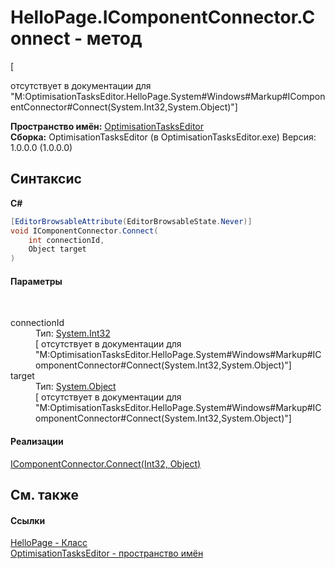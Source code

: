 # HelloPage.IComponentConnector.Connect - метод
 

\[<summary> отсутствует в документации для "M:OptimisationTasksEditor.HelloPage.System#Windows#Markup#IComponentConnector#Connect(System.Int32,System.Object)"\]

**Пространство имён:**&nbsp;<a href="N_OptimisationTasksEditor">OptimisationTasksEditor</a><br />**Сборка:**&nbsp;OptimisationTasksEditor (в OptimisationTasksEditor.exe) Версия: 1.0.0.0 (1.0.0.0)

## Синтаксис

**C#**<br />
``` C#
[EditorBrowsableAttribute(EditorBrowsableState.Never)]
void IComponentConnector.Connect(
	int connectionId,
	Object target
)
```


#### Параметры
&nbsp;<dl><dt>connectionId</dt><dd>Тип:&nbsp;<a href="http://msdn2.microsoft.com/ru-ru/library/td2s409d" target="_blank">System.Int32</a><br />\[<param name="connectionId"/> отсутствует в документации для "M:OptimisationTasksEditor.HelloPage.System#Windows#Markup#IComponentConnector#Connect(System.Int32,System.Object)"\]</dd><dt>target</dt><dd>Тип:&nbsp;<a href="http://msdn2.microsoft.com/ru-ru/library/e5kfa45b" target="_blank">System.Object</a><br />\[<param name="target"/> отсутствует в документации для "M:OptimisationTasksEditor.HelloPage.System#Windows#Markup#IComponentConnector#Connect(System.Int32,System.Object)"\]</dd></dl>

#### Реализации
<a href="http://msdn2.microsoft.com/ru-ru/library/ms603525" target="_blank">IComponentConnector.Connect(Int32, Object)</a><br />

## См. также


#### Ссылки
<a href="T_OptimisationTasksEditor_HelloPage">HelloPage - Класс</a><br /><a href="N_OptimisationTasksEditor">OptimisationTasksEditor - пространство имён</a><br />